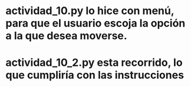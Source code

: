 # actividad_10.py lo hice con menú, para que el usuario escoja la opción a la que desea moverse.

# actividad_10_2.py esta recorrido, lo que cumpliría con las instrucciones
